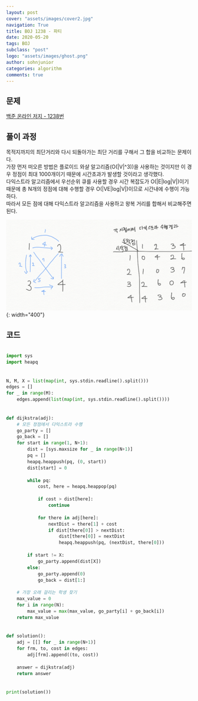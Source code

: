 ```yaml
---
layout: post
cover: "assets/images/cover2.jpg"
navigation: True
title: BOJ 1238 - 파티
date: 2020-05-20
tags: BOJ
subclass: "post"
logo: "assets/images/ghost.png"
author: sohnjunior
categories: algorithm
comments: true
---
```


## 문제

[백준 온라인 저지 - 1238번](https://www.acmicpc.net/problem/1238)

## 풀이 과정

목적지까지의 최단거리와 다시 되돌아가는 최단 거리를 구해서 그 합을 비교하는 문제이다. <br>
가장 먼저 떠오른 방법은 플로이드 와샬 알고리즘(O(|V|^3))을 사용하는 것이지만 이 경우 정점이 최대 1000개이기 때문에 시간초과가 발생할 것이라고 생각했다.<br>
다익스트라 알고리즘에서 우선순위 큐를 사용할 경우 시간 복잡도가 O(|E|log|V|)이기 때문에 총 N개의 정점에 대해 수행할 경우 O(|VE|log|V|)이므로 시간내에 수행이 가능하다. <br>
따라서 모든 점에 대해 다익스트라 알고리즘을 사용하고 왕복 거리를 합해서 비교해주면 된다. <br>

![이미지](/assets/images/boj/boj-1238.png){: width="400"}

## 코드

```python

import sys
import heapq


N, M, X = list(map(int, sys.stdin.readline().split()))
edges = []
for _ in range(M):
    edges.append(list(map(int, sys.stdin.readline().split())))


def dijkstra(adj):
    # 모든 정점에서 다익스트라 수행
    go_party = []
    go_back = []
    for start in range(1, N+1):
        dist = [sys.maxsize for _ in range(N+1)]
        pq = []
        heapq.heappush(pq, (0, start))
        dist[start] = 0

        while pq:
            cost, here = heapq.heappop(pq)

            if cost > dist[here]:
                continue

            for there in adj[here]:
                nextDist = there[1] + cost
                if dist[there[0]] > nextDist:
                    dist[there[0]] = nextDist
                    heapq.heappush(pq, (nextDist, there[0]))

        if start != X:
            go_party.append(dist[X])
        else:
            go_party.append(0)
            go_back = dist[1:]

    # 가장 오래 걸리는 학생 찾기
    max_value = 0
    for i in range(N):
        max_value = max(max_value, go_party[i] + go_back[i])
    return max_value


def solution():
    adj = [[] for _ in range(N+1)]
    for frm, to, cost in edges:
        adj[frm].append((to, cost))

    answer = dijkstra(adj)
    return answer


print(solution())

```
